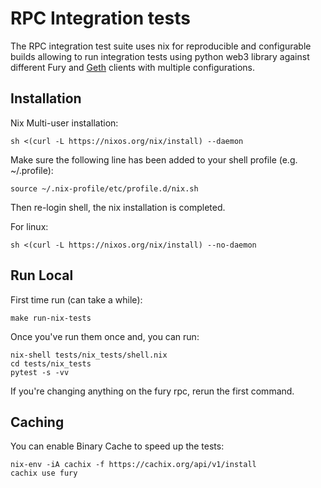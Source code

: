 # RPC Integration tests

The RPC integration test suite uses nix for reproducible and configurable
builds allowing to run integration tests using python web3 library against
different Fury and [Geth](https://github.com/ethereum/go-ethereum) clients with multiple configurations.

## Installation

Nix Multi-user installation:

```
sh <(curl -L https://nixos.org/nix/install) --daemon
```

Make sure the following line has been added to your shell profile (e.g. ~/.profile):

```
source ~/.nix-profile/etc/profile.d/nix.sh
```

Then re-login shell, the nix installation is completed.

For linux:

```
sh <(curl -L https://nixos.org/nix/install) --no-daemon
```

## Run Local

First time run (can take a while):

```
make run-nix-tests
```

Once you've run them once and, you can run:

```
nix-shell tests/nix_tests/shell.nix
cd tests/nix_tests
pytest -s -vv
```

If you're changing anything on the fury rpc, rerun the first command.

## Caching

You can enable Binary Cache to speed up the tests:

```
nix-env -iA cachix -f https://cachix.org/api/v1/install
cachix use fury
```
